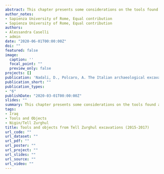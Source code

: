 ```yaml
---
abstract: This chapter presents some considerations on the tools found at Tell Zurghul. After a brief explanation of the objects inventory process, it discusses clay and stone tools in detail with particular attention to fishing net weights, sickles, worked and chipped stone.
author_notes:
- Sapienza University of Rome, Equal contribution
- Sapienza University of Rome, Equal contribution
authors:
- Alessandra Caselli
- admin
date: "2020-06-01T00:00:00Z"
doi: ""
featured: false
image:
  caption: ''
  focal_point: ""
  preview_only: false
projects: []
publication: 'Nadali, D., Polcaro, A. The Italian archaeological excavations at Tell Zurghul, Ancient Nigin, Iraq. Final report of the season 2015-2017'
publication_short: ""
publication_types:
- "6"
publishDate: "2020-03-01T00:00:00Z"
slides: ""
summary: This chapter presents some considerations on the tools found at Tell Zurghul. After a brief explanation of the objects inventory process, it discusses clay and stone tools in detail with particular attention to fishing net weights, sickles, worked and chipped stone.
tags:
- Iraq
- Tools and Objects
- Nigin/Tell Zurghul
title: Tools and objects from Tell Zurghul excavations (2015-2017)
url_code: ""
url_dataset: ""
url_pdf: ""
url_poster: ""
url_project: ""
url_slides: ""
url_source: ""
url_video: ""
---
```


